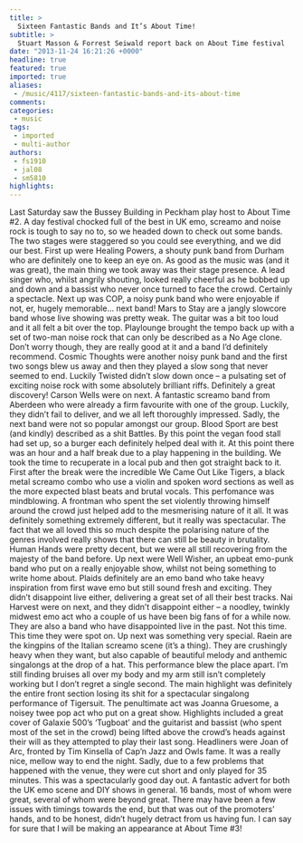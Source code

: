 ```yaml
---
title: >
  Sixteen Fantastic Bands and It’s About Time!
subtitle: >
  Stuart Masson & Forrest Seiwald report back on About Time festival
date: "2013-11-24 16:21:26 +0000"
headline: true
featured: true
imported: true
aliases:
 - /music/4117/sixteen-fantastic-bands-and-its-about-time
comments:
categories:
 - music
tags:
 - imported
 - multi-author
authors:
 - fs1910
 - jal08
 - sm5810
highlights:
---
```


Last Saturday saw the Bussey Building in Peckham play host to About Time #2. A day festival chocked full of the best in UK emo, screamo and noise rock is tough to say no to, so we headed down to check out some bands. The two stages were staggered so you could see everything, and we did our best.
 First up were Healing Powers, a shouty punk band from Durham who are definitely one to keep an eye on. As good as the music was (and it was great), the main thing we took away was their stage presence. A lead singer who, whilst angrily shouting, looked really cheerful as he bobbed up and down and a bassist who never once turned to face the crowd. Certainly a spectacle. Next up was COP, a noisy punk band who were enjoyable if not, er, hugely memorable… next band! Mars to Stay are a jangly slowcore band whose live showing was pretty weak. The guitar was a bit too loud and it all felt a bit over the top. Playlounge brought the tempo back up with a set of two-man noise rock that can only be described as a No Age clone. Don’t worry though, they are really good at it and a band I’d definitely recommend. Cosmic Thoughts were another noisy punk band and the first two songs blew us away and then they played a slow song that never seemed to end. Luckily Twisted didn’t slow down once – a pulsating set of exciting noise rock with some absolutely brilliant riffs. Definitely a great discovery! Carson Wells were on next. A fantastic screamo band from Aberdeen who were already a firm favourite with one of the group. Luckily, they didn’t fail to deliver, and we all left thoroughly impressed. Sadly, the next band were not so popular amongst our group. Blood Sport are best (and kindly) described as a shit Battles. By this point the vegan food stall had set up, so a burger each definitely helped deal with it. At this point there was an hour and a half break due to a play happening in the building. We took the time to recuperate in a local pub and then got straight back to it.
 First after the break were the incredible We Came Out Like Tigers, a black metal screamo combo who use a violin and spoken word sections as well as the more expected blast beats and brutal vocals. This perfomance was mindblowing. A frontman who spent the set violently throwing himself around the crowd just helped add to the mesmerising nature of it all. It was definitely something extremely different, but it really was spectacular. The fact that we all loved this so much despite the polarising nature of the genres involved really shows that there can still be beauty in brutality. Human Hands were pretty decent, but we were all still recovering from the majesty of the band before. Up next were Well Wisher, an upbeat emo-punk band who put on a really enjoyable show, whilst not being something to write home about. Plaids definitely are an emo band who take heavy inspiration from first wave emo but still sound fresh and exciting. They didn’t disappoint live either, delivering a great set of all their best tracks. Nai Harvest were on next, and they didn’t disappoint either – a noodley, twinkly midwest emo act who a couple of us have been big fans of for a while now. They are also a band who have disappointed live in the past. Not this time. This time they were spot on. Up next was something very special. Raein are the kingpins of the Italian screamo scene (it’s a thing). They are crushingly heavy when they want, but also capable of beautiful melody and anthemic singalongs at the drop of a hat. This performance blew the place apart. I’m still finding bruises all over my body and my arm still isn’t completely working but I don’t regret a single second. The main highlight was definitely the entire front section losing its shit for a spectacular singalong performance of Tigersuit. The penultimate act was Joanna Gruesome, a noisey twee pop act who put on a great show. Highlights included a great cover of Galaxie 500’s ‘Tugboat’ and the guitarist and bassist (who spent most of the set in the crowd) being lifted above the crowd’s heads against their will as they attempted to play their last song. Headliners were Joan of Arc, fronted by Tim Kinsella of Cap’n Jazz and Owls fame. It was a really nice, mellow way to end the night. Sadly, due to a few problems that happened with the venue, they were cut short and only played for 35 minutes.
 This was a spectacularly good day out. A fantastic advert for both the UK emo scene and DIY shows in general. 16 bands, most of whom were great, several of whom were beyond great. There may have been a few issues with timings towards the end, but that was out of the promoters’ hands, and to be honest, didn’t hugely detract from us having fun.
 I can say for sure that I will be making an appearance at About Time #3!
